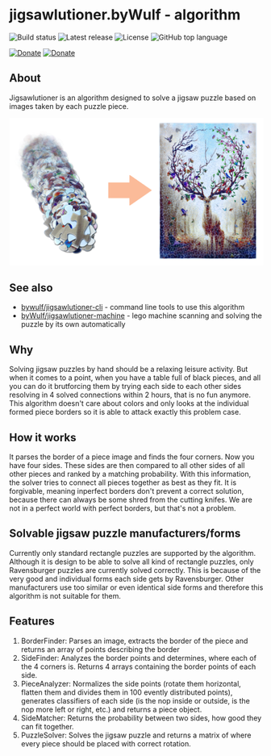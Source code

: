 # jigsawlutioner.byWulf - algorithm
![Build status](https://img.shields.io/github/workflow/status/bywulf/jigsawlutioner/PHP%20Composer?style=flat-square)
![Latest release](https://img.shields.io/github/v/release/bywulf/jigsawlutioner?style=flat-square&color=lightgrey)
![License](https://img.shields.io/github/license/bywulf/jigsawlutioner?style=flat-square&color=yellow)
![GitHub top language](https://img.shields.io/github/languages/top/bywulf/jigsawlutioner?style=flat-square)

[![Donate](https://img.shields.io/badge/PayPal-donate-informational?style=flat-square&logo=paypal)](https://www.paypal.com/donate/?hosted_button_id=QGSRL3B9BN7BW)
[![Donate](https://img.shields.io/badge/Buy%20me%20a%20coffee-donate-informational?style=flat-square&logo=buy-me-a-coffee&color=c2944f)](https://www.buymeacoffee.com/bywulf)

## About
Jigsawlutioner is an algorithm designed to solve a jigsaw puzzle based on images taken by each puzzle piece.

![Transforming single pieces into solved puzzle](doc/solution_mockup.png)

## See also
* [bywulf/jigsawlutioner-cli](https://github.com/byWulf/jigsawlutioner-cli) - command line tools to use this algorithm
* [byWulf/jigsawlutioner-machine](https://github.com/byWulf/jigsawlutioner-machine) - lego machine scanning and solving the puzzle by its own automatically

## Why
Solving jigsaw puzzles by hand should be a relaxing leisure activity. But when it comes to a point, when you have a table full of black pieces, and all you can do it brutforcing them by trying each side to each other sides resolving in 4 solved connections within 2 hours, that is no fun anymore. This algorithm doesn't care about colors and only looks at the individual formed piece borders so it is able to attack exactly this problem case.

## How it works
It parses the border of a piece image and finds the four corners. Now you have four sides. These sides are then compared to all other sides of all other pieces and ranked by a matching probability. With this information, the solver tries to connect all pieces together as best as they fit. It is forgivable, meaning inperfect borders don't prevent a correct solution, because there can always be some shred from the cutting knifes. We are not in a perfect world with perfect borders, but that's not a problem.

## Solvable jigsaw puzzle manufacturers/forms
Currently only standard rectangle puzzles are supported by the algorithm. Although it is design to be able to solve all kind of rectangle puzzles, only Ravensburger puzzles are currently solved correctly. This is because of the very good and individual forms each side gets by Ravensburger. Other manufacturers use too similar or even identical side forms and therefore this algorithm is not suitable for them.

## Features
1. BorderFinder: Parses an image, extracts the border of the piece and returns an array of points describing the border
2. SideFinder: Analyzes the border points and determines, where each of the 4 corners is. Returns 4 arrays containing the border points of each side.
3. PieceAnalyzer: Normalizes the side points (rotate them horizontal, flatten them and divides them in 100 evently distributed points), generates classifiers of each side (is the nop inside or outside, is the nop more left or right, etc.) and returns a piece object.
4. SideMatcher: Returns the probability between two sides, how good they can fit together.
5. PuzzleSolver: Solves the jigsaw puzzle and returns a matrix of where every piece should be placed with correct rotation.


